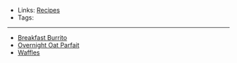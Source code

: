 - Links: [Recipes](Recipes.md)
- Tags: 

---

- [Breakfast Burrito](Breakfasts/Breakfast%20Burrito.md)
- [Overnight Oat Parfait](Breakfasts/Overnight%20Oat%20Parfait.md)
- [Waffles](Breakfasts/Waffles.md)